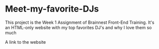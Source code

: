 # Meet-my-favorite-DJs

This project is the Week 1 Assignment of Brainnest Front-End Training. It's an HTML-only website with my top favorites DJ's and why I love them so much 


A link to the website  
